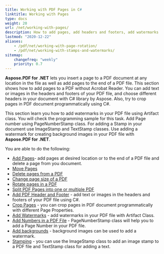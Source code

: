 ```yaml
---
title: Working with PDF Pages in C#
linktitle: Working with Pages
type: docs
weight: 20
url: /net/working-with-pages/
description: How to add pages, add headers and footers, add watermarks  you can know in this section. Aspose.PDF for .NET explain to you all details on this topic. 
lastmod: "2020-12-22"
aliases:
    - /pdf/net/working-with-page-rotation/
    - /pdf/net/working-with-stamps-and-watermarks/
sitemap:
    changefreq: "weekly"
    priority: 0.7
---
```


**Aspose.PDF for .NET** lets you insert a page to a PDF document at any location in the file as well as add pages to the end of a PDF file. This section shows how to add pages to a PDF without Acrobat Reader. 
You can add text or images in the headers and footers of your PDF file, and choose different headers in your document with C# library by Aspose.
Also, try to crop pages in PDF document programmatically using C#.

This section learn you how to add watermarks in your PDF file using Artifact class. You will check the programming sample for this task. 
Add Page number using PageNumberStamp class. For adding a Stamp in your document use ImageStamp and TextStamp classes. Use adding a watermark for creating background images in your PDF file with **Aspose.PDF for .NET**.

You are able to do the following:

- [Add Pages](/pdf/net/add-pages/)- add pages at desired location or to the end of a PDF file and delete a page from you document.
- [Move Pages](/pdf/net/move-pages/)
- [Delete pages from a PDF](/pdf/net/delete-pages/)
- [Change page size of a PDF](/pdf/net/change-page-size)
- [Rotate pages in a PDF](/pdf/net/rotate-pages/)
- [Split PDF Pages into one or multiple PDF](/net/split-document/)
- [Add PDF Header and Footer](/pdf/net/add-headers-and-footers-of-pdf-file/) - add text or images in the headers and footers of your PDF file using C#.
- [Crop Pages](/pdf/net/crop-pages/) - you can crop pages in PDF document programmatically with different Page Properties.
- [Add Watermarks](/pdf/net/add-watermarks/) - add watermarks in your PDF file with Artifact Class.
- [Add Numbers in a PDF File](/pdf/net/add-page-number/) - PageNumberStamp class will help you to add a Page Number in your PDF file.
- [Add backgrounds](/pdf/net/add-backgrounds/) - background images can be used to add a watermark.
- [Stamping](/pdf/net/stamping/) - you can use the ImageStamp class to add an image stamp to a PDF file and TextStamp class for adding a text.
